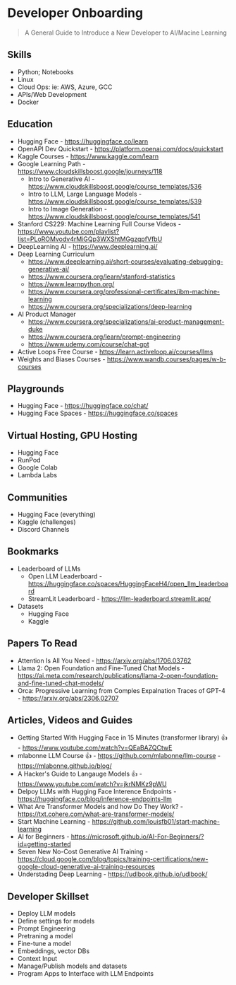 # Developer Onboarding
> A General Guide to Introduce a New Developer to AI/Macine Learning 

## Skills
- Python; Notebooks 
- Linux
- Cloud Ops: ie: AWS, Azure, GCC
- APIs/Web Development
- Docker 

## Education
- Hugging Face - https://huggingface.co/learn
- OpenAPI Dev Quickstart - https://platform.openai.com/docs/quickstart
- Kaggle Courses - https://www.kaggle.com/learn
- Google Learning Path - https://www.cloudskillsboost.google/journeys/118
  - Intro to Generative AI - https://www.cloudskillsboost.google/course_templates/536
  - Intro to LLM, Large Language Models - https://www.cloudskillsboost.google/course_templates/539
  - Intro to Image Generation - https://www.cloudskillsboost.google/course_templates/541 
- Stanford CS229: Machine Learning Full Course Videos - https://www.youtube.com/playlist?list=PLoROMvodv4rMiGQp3WXShtMGgzqpfVfbU
- DeepLearning AI - https://www.deeplearning.ai/
- Deep Learning Curriculum
  - https://www.deeplearning.ai/short-courses/evaluating-debugging-generative-ai/
  - https://www.coursera.org/learn/stanford-statistics
  - https://www.learnpython.org/
  - https://www.coursera.org/professional-certificates/ibm-machine-learning
  - https://www.coursera.org/specializations/deep-learning
- AI Product Manager
  - https://www.coursera.org/specializations/ai-product-management-duke
  - https://www.coursera.org/learn/prompt-engineering
  - https://www.udemy.com/course/chat-gpt
- Active Loops Free Course - https://learn.activeloop.ai/courses/llms
- Weights and Biases Courses - https://www.wandb.courses/pages/w-b-courses 


## Playgrounds
- Hugging Face - https://huggingface.co/chat/
- Hugging Face Spaces - https://huggingface.co/spaces

## Virtual Hosting, GPU Hosting 
- Hugging Face
- RunPod
- Google Colab
- Lambda Labs 

## Communities 
- Hugging Face (everything) 
- Kaggle (challenges)
- Discord Channels 

## Bookmarks
- Leaderboard of LLMs
  - Open LLM Leaderboard - https://huggingface.co/spaces/HuggingFaceH4/open_llm_leaderboard
  - StreamLit Leaderboard - https://llm-leaderboard.streamlit.app/
- Datasets
  - Hugging Face
  - Kaggle


## Papers To Read
- Attention Is All You Need - https://arxiv.org/abs/1706.03762
- Llama 2: Open Foundation and Fine-Tuned Chat Models - https://ai.meta.com/research/publications/llama-2-open-foundation-and-fine-tuned-chat-models/
- Orca: Progressive Learning from Comples Expalnation Traces of GPT-4 - https://arxiv.org/abs/2306.02707

## Articles, Videos and Guides
- Getting Started With Hugging Face in 15 Minutes (transformer library) :thumbsup: - https://www.youtube.com/watch?v=QEaBAZQCtwE
- mlabonne LLM Course :thumbsup: - https://github.com/mlabonne/llm-course - https://mlabonne.github.io/blog/
- A Hacker's Guide to Langauge Models :thumbsup: - https://www.youtube.com/watch?v=jkrNMKz9pWU
- Delpoy LLMs with Hugging Face Interence Endpoints - https://huggingface.co/blog/inference-endpoints-llm
- What Are Transformer Models and how Do They Work? - https://txt.cohere.com/what-are-transformer-models/
- Start Machine Learning - https://github.com/louisfb01/start-machine-learning
- AI for Beginners - https://microsoft.github.io/AI-For-Beginners/?id=getting-started
- Seven New No-Cost Generative AI Training - https://cloud.google.com/blog/topics/training-certifications/new-google-cloud-generative-ai-training-resources
- Understading Deep Learning - https://udlbook.github.io/udlbook/


## Developer Skillset
- Deploy LLM models
- Define settings for models
- Prompt Engineering
- Pretraning a model
- Fine-tune a model
- Embeddings, vector DBs
- Context Input 
- Manage/Publish models and datasets 
- Program Apps to Interface with LLM Endpoints